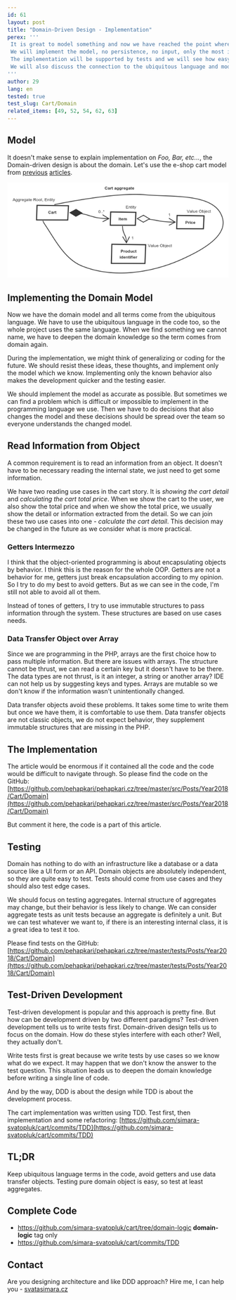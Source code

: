 ```yaml
---
id: 61
layout: post
title: "Domain-Driven Design - Implementation"
perex: '''
 It is great to model something and now we have reached the point where we turn the model into the code.
 We will implement the model, no persistence, no input, only the most important part - the domain model.
 The implementation will be supported by tests and we will see how easy it is to test domain objects.
 We will also discuss the connection to the ubiquitous language and model and practical aspect of object encapsulation.
'''
author: 29
lang: en
tested: true
test_slug: Cart/Domain
related_items: [49, 52, 54, 62, 63]
---
```


## Model

It doesn't make sense to explain implementation on *Foo, Bar, etc...*, the Domain-driven design is about the domain.
Let's use the e-shop cart model from [previous](/blog/2017/12/16/domain-driven-design-model/) [articles](/blog/2018/01/06/domain-driven-design-simplify-object-model/).

![cart aggregate](/assets/images/posts/2018/ddd-implementation/cart_aggregate.png)

## Implementing the Domain Model

Now we have the domain model and all terms come from the ubiquitous language.
We have to use the ubiquitous language in the code too, so the whole project uses the same language.
When we find something we cannot name, we have to deepen the domain knowledge so the term comes from domain again.

During the implementation, we might think of generalizing or coding for the future.
We should resist these ideas, these thoughts, and implement only the model which we know.
Implementing only the known behavior also makes the development quicker and the testing easier.

We should implement the model as accurate as possible.
But sometimes we can find a problem which is difficult or impossible to implement in the programming language we use.
Then we have to do decisions that also changes the model and these decisions should be spread over the team so everyone understands the changed model.

## Read Information from Object

A common requirement is to read an information from an object.
It doesn't have to be necessary reading the internal state, we just need to get some information.

We have two reading use cases in the cart story.
It is *showing the cart detail* and *calculating the cart total price*.
When we show the cart to the user, we also show the total price and when we show the total price, we usually show the detail or information extracted from the detail.
So we can join these two use cases into one - *calculate the cart detail*.
This decision may be changed in the future as we consider what is more practical.

### Getters Intermezzo

I think that the object-oriented programming is about encapsulating objects by behavior.
I think this is the reason for the whole OOP.
Getters are not a behavior for me, getters just break encapsulation according to my opinion.
So I try to do my best to avoid getters.
But as we can see in the code, I'm still not able to avoid all ot them.

Instead of tones of getters, I try to use immutable structures to pass information through the system.
These structures are based on use cases needs.

### Data Transfer Object over Array

Since we are programming in the PHP, arrays are the first choice how to pass multiple information.
But there are issues with arrays.
The structure cannot be thrust, we can read a certain key but it doesn't have to be there.
The data types are not thrust, is it an integer, a string or another array? IDE can not help us by suggesting keys and types.
Arrays are mutable so we don't know if the information wasn't unintentionally changed.

Data transfer objects avoid these problems.
It takes some time to write them but once we have them, it is comfortable to use them.
Data transfer objects are not classic objects, we do not expect behavior, they supplement immutable structures that are missing in the PHP.

## The Implementation

The article would be enormous if it contained all the code and the code would be difficult to navigate through.
So please find the code on the GitHub:
[https://github.com/pehapkari/pehapkari.cz/tree/master/src/Posts/Year2018/Cart/Domain](https://github.com/pehapkari/pehapkari.cz/tree/master/src/Posts/Year2018/Cart/Domain)

But comment it here, the code is a part of this article.

## Testing

Domain has nothing to do with an infrastructure like a database or a data source like a UI form or an API.
Domain objects are absolutely independent, so they are quite easy to test.
Tests should come from use cases and they should also test edge cases.

We should focus on testing aggregates.
Internal structure of aggregates may change, but their behavior is less likely to change.
We can consider aggregate tests as unit tests because an aggregate is definitely a unit.
But we can test whatever we want to, if there is an interesting internal class, it is a great idea to test it too.

Please find tests on the GitHub:
[https://github.com/pehapkari/pehapkari.cz/tree/master/tests/Posts/Year2018/Cart/Domain](https://github.com/pehapkari/pehapkari.cz/tree/master/tests/Posts/Year2018/Cart/Domain)

## Test-Driven Development

Test-driven development is popular and this approach is pretty fine.
But how can be development driven by two different paradigms? Test-driven development tells us to write tests first.
Domain-driven design tells us to focus on the domain.
How do these styles interfere with each other? Well, they actually don't.

Write tests first is great because we write tests by use cases so we know what do we expect.
It may happen that we don't know the answer to the test question.
This situation leads us to deepen the domain knowledge before writing a single line of code.

And by the way, DDD is about the design while TDD is about the development process.

The cart implementation was written using TDD.
Test first, then implementation and some refactoring:
[https://github.com/simara-svatopluk/cart/commits/TDD](https://github.com/simara-svatopluk/cart/commits/TDD)

## TL;DR

Keep ubiquitous language terms in the code, avoid getters and use data transfer objects.
Testing pure domain object is easy, so test at least aggregates.

## Complete Code

* https://github.com/simara-svatopluk/cart/tree/domain-logic **domain-logic** tag only
* https://github.com/simara-svatopluk/cart/commits/TDD

## Contact

Are you designing architecture and like DDD approach? Hire me, I can help you - [svatasimara.cz](http://svatasimara.cz/)
